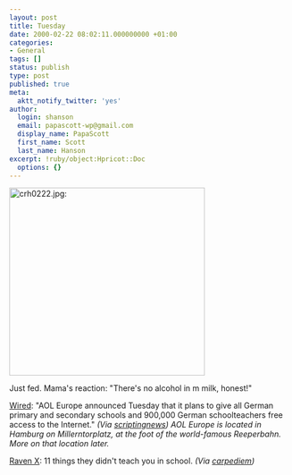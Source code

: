 ```yaml
---
layout: post
title: Tuesday
date: 2000-02-22 08:02:11.000000000 +01:00
categories:
- General
tags: []
status: publish
type: post
published: true
meta:
  aktt_notify_twitter: 'yes'
author:
  login: shanson
  email: papascott-wp@gmail.com
  display_name: PapaScott
  first_name: Scott
  last_name: Hanson
excerpt: !ruby/object:Hpricot::Doc
  options: {}
---
```

<p><img src="http://www.papascott.de/wordpress/wp-content/uploads/2000/02/crh0222.jpg" height="336" width="350" border="0" alt="crh0222.jpg: " /></p>
<p>Just fed. Mama's reaction: "There's no alcohol in m milk, honest!"</p>
<p><a href="http://www.wired.com/news/business/0,1367,34471,00.html">Wired</a>: "AOL Europe announced Tuesday that it plans to give all German primary and secondary schools and 900,000 German schoolteachers free access to the Internet." <i>(Via <a href="http://www.scripting.com">scriptingnews</a>) AOL Europe is located in Hamburg on Millerntorplatz, at the foot of the world-famous Reeperbahn. More on that location later.</i></p>
<p><a href="http://ravenx.editthispage.com/2000/02/20">Raven X</a>: 11 things they didn't teach you in school. <i>(Via <a href="http://carpediem.editthispage.com">carpediem</a>)</i></p>
